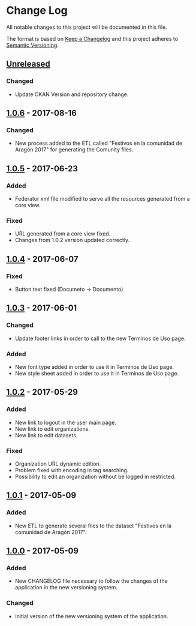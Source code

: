 # Change Log
All notable changes to this project will be documented in this file.

The format is based on [Keep a Changelog](http://keepachangelog.com/)
and this project adheres to [Semantic Versioning](http://semver.org/).

## [Unreleased]
### Changed
- Update CKAN Version and repository change.

## [1.0.6] - 2017-08-16
### Changed
- New process added to the ETL called "Festivos en la comunidad de Aragón 2017" for generating the Comunity files.

## [1.0.5] - 2017-06-23
### Added
- Federator xml file modified to serve all the resources generated from a core view.

### Fixed
- URL generated from a core view fixed.
- Changes from 1.0.2 version updated correctly.

## [1.0.4] - 2017-06-07
### Fixed
- Button text fixed (Documeto -> Documento)

## [1.0.3] - 2017-06-01
### Changed
- Update footer links in order to call to the new Terminos de Uso page.
### Added
- New font type added in order to use it in Terminos de Uso page.
- New style sheet added in order to use it in Terminos de Uso page.

## [1.0.2] - 2017-05-29
### Added
- New link to logout in the user main page.
- New link to edit organizations.
- New link to edit datasets.

### Fixed
- Organization URL dynamic edition.
- Problem fixed with encoding in tag searching.
- Possibility to edit an organization without be logged in restricted.

## [1.0.1] - 2017-05-09
### Added
- New ETL to generate several files to the dataset "Festivos en la comunidad de Aragón 2017".

## [1.0.0] - 2017-05-09
### Added
- New CHANGELOG file necessary to follow the changes of the application in the new versioning system.

### Changed
- Initial version of the new versioning system of the application.


[Unreleased]: https://github.com/aragonopendata/Aragon-Open-data-Website/compare/master...develop
[1.0.6]: https://github.com/aragonopendata/Aragon-Open-data-Website/compare/v1.0.5...v1.0.6
[1.0.5]: https://github.com/aragonopendata/Aragon-Open-data-Website/compare/v1.0.4...v1.0.5
[1.0.4]: https://github.com/aragonopendata/Aragon-Open-data-Website/compare/v1.0.3...v1.0.4
[1.0.3]: https://github.com/aragonopendata/Aragon-Open-data-Website/compare/v1.0.2...v1.0.3
[1.0.2]: https://github.com/aragonopendata/Aragon-Open-data-Website/compare/v1.0.1...v1.0.2
[1.0.1]: https://github.com/aragonopendata/Aragon-Open-data-Website/compare/v1.0.0...v1.0.1
[1.0.0]: https://github.com/aragonopendata/Aragon-Open-data-Website/releases/tag/v1.0.0
